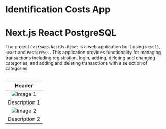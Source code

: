
# Identification Costs App 
# Next.js React PostgreSQL


The project `CostsApp-NestJs-React` is a web application built using `NestJS`, `React` and `PostgreSQL`. This application provides functionality for managing transactions including registration, login, adding, deleting and changing categories, and adding and deleting transactions with a selection of categories.
##

| Header |
|:------:|
|![Image 1](https://github.com/TadevosyannGarik/CostsApp-NestJs-Reactblob/images/registration.png) |
| Description 1 |
| ![Image 2](link_to_image_2) |
| Description 2 |








